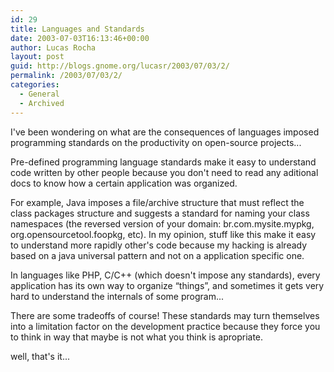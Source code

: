 ```yaml
---
id: 29
title: Languages and Standards
date: 2003-07-03T16:13:46+00:00
author: Lucas Rocha
layout: post
guid: http://blogs.gnome.org/lucasr/2003/07/03/2/
permalink: /2003/07/03/2/
categories:
  - General
  - Archived
---
```

I've been wondering on what are the consequences of languages imposed
programming standards on the productivity on open-source projects...

Pre-defined programming language standards make it easy to understand code
written by other people because you don't need to read any aditional docs to
know how a certain application was organized.

For example, Java imposes a file/archive structure that must reflect the class
packages structure and suggests a standard for naming your class namespaces
(the reversed version of your domain: br.com.mysite.mypkg,
 org.opensourcetool.foopkg, etc). In my opinion, stuff like this make it easy
to understand more rapidly other's code because my hacking is already based on
a java universal pattern and not on a application specific one.

In languages like PHP, C/C++ (which doesn't impose any standards), every
application has its own way to organize &#8220;things&#8221;, and sometimes it
gets very hard to understand the internals of some program...

There are some tradeoffs of course! These standards may turn themselves into a
limitation factor on the development practice because they force you to think
in way that maybe is not what you think is apropriate.

well, that's it...
